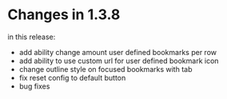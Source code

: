 # Changes in 1.3.8

in this release:

- add ability change amount user defined bookmarks per row
- add ability to use custom url for user defined bookmark icon
- change outline style on focused bookmarks with tab
- fix reset config to default button
- bug fixes
